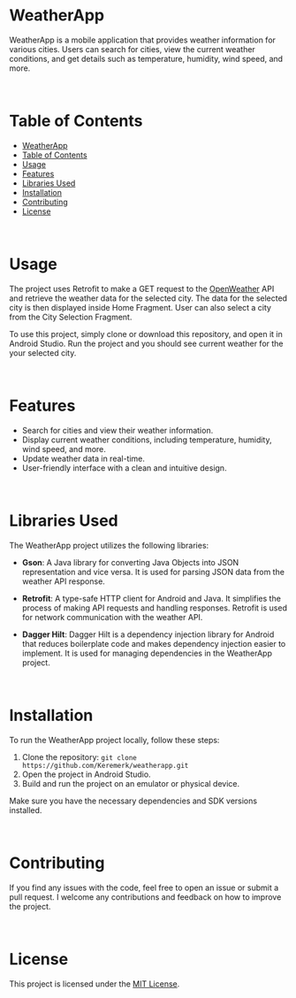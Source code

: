 # WeatherApp
 
WeatherApp is a mobile application that provides weather information for various cities. Users can search for cities, view the current weather conditions, and get details such as temperature, humidity, wind speed, and more.

<br>

# Table of Contents # 

- [WeatherApp](#weatherapp)
- [Table of Contents](#table-of-contents)
- [Usage](#usage)
- [Features](#features)
- [Libraries Used](#libraries-used)
- [Installation](#installation)
- [Contributing](#contributing)
- [License](#license)

<br>

# Usage
The project uses Retrofit to make a GET request to the [OpenWeather](https://openweathermap.org/api) API and retrieve the weather data for the selected city. The data for the selected city is then displayed inside Home Fragment. User can also select a city from the City Selection Fragment.

To use this project, simply clone or download this repository, and open it in Android Studio. Run the project and you should see current weather for the your selected city.

<br>

# Features

- Search for cities and view their weather information.
- Display current weather conditions, including temperature, humidity, wind speed, and more.
- Update weather data in real-time.
- User-friendly interface with a clean and intuitive design.

<br>

# Libraries Used

The WeatherApp project utilizes the following libraries:

- **Gson**: A Java library for converting Java Objects into JSON representation and vice versa. It is used for parsing JSON data from the weather API response.

- **Retrofit**: A type-safe HTTP client for Android and Java. It simplifies the process of making API requests and handling responses. Retrofit is used for network communication with the weather API.

- **Dagger Hilt**: Dagger Hilt is a dependency injection library for Android that reduces boilerplate code and makes dependency injection easier to implement. It is used for managing dependencies in the WeatherApp project.

<br>

# Installation

To run the WeatherApp project locally, follow these steps:

1. Clone the repository: `git clone https://github.com/Keremerk/weatherapp.git`
2. Open the project in Android Studio.
3. Build and run the project on an emulator or physical device.

Make sure you have the necessary dependencies and SDK versions installed.

<br>

# Contributing
If you find any issues with the code, feel free to open an issue or submit a pull request. I welcome any contributions and feedback on how to improve the project.

<br>

# License

This project is licensed under the [MIT License](LICENSE).
